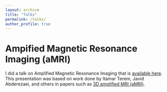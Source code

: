 ```yaml
---
layout: archive
title: "Talks"
permalink: /talks/
author_profile: true
---
```


Ampified Magnetic Resonance Imaging (aMRI)
======

I did a talk on Amplified Magnetic Resonance Imaging that is [available here](). This presentation was based on work done by Itamar Terem, Javid Abderezaei, and others in papers such as [3D amplified MRI (aMRI)](https://pubmed.ncbi.nlm.nih.gov/33949713/). 